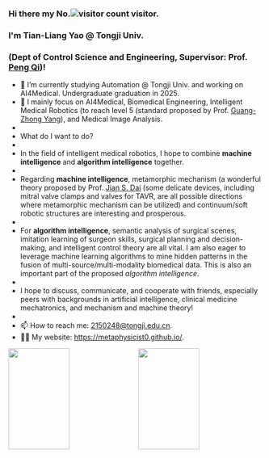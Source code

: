 ### Hi there my No.![visitor count](https://profile-counter.glitch.me/Metaphysicist0/count.svg) visitor.

### I'm Tian-Liang Yao @ Tongji Univ.
### (Dept of Control Science and Engineering, Supervisor: Prof. [Peng Qi](https://cse.tongji.edu.cn/6b/68/c15581a158568/page.htm))!

- 🔭 I’m currently studying Automation @ Tongji Univ. and working on AI4Medical. Undergraduate graduation in 2025.
- 🌱 I mainly focus on AI4Medical, Biomedical Engineering, Intelligent Medical Robotics (to reach level 5 (standard proposed by Prof. [Guang-Zhong Yang](https://imr.sjtu.edu.cn/en/po_facultyv/532.html)), and Medical Image Analysis.
- 
- What do I want to do?
- 
- In the field of intelligent medical robotics, I hope to combine **machine intelligence** and **algorithm intelligence** together.
-
- Regarding **machine intelligence**, metamorphic mechanism (a wonderful theory proposed by Prof. [Jian S. Dai](https://sustech.edu.cn/zh/faculties/daijiansheng.html)  (some delicate devices, including mitral valve clamps and valves for TAVR, are all possible directions where metamorphic mechanism can be utilized) and continuum/soft robotic structures are interesting and prosperous.
-
- For **algorithm intelligence**, semantic analysis of surgical scenes, imitation learning of surgeon skills, surgical planning and decision-making, and intelligent control theory are all vital. I am also eager to leverage machine learning algorithms to mine hidden patterns in the fusion of multi-source/multi-modality biomedical data. This is also an important part of the proposed *algorithm intelligence*.
-
- I hope to discuss, communicate, and cooperate with friends, especially peers with backgrounds in artificial intelligence, clinical medicine mechatronics, and  mechanism and machine theory!
- 
- 📫 How to reach me: 2150248@tongji.edu.cn.
- 🧑‍💻 My website: https://metaphysicist0.github.io/.

<div style="display: flex; justify-content: space-between;">
    <img src="https://github-readme-stats.vercel.app/api?username=Metaphysicist0&show_icons=true&theme=tokyonight&count_private=true" style="width: 49%; height: 200px;"/>
    <img src="https://github-readme-stats.vercel.app/api/top-langs/?username=Metaphysicist0&theme=tokyonight&layout=compact" style="width: 49%; height: 200px;"/>
</div>
